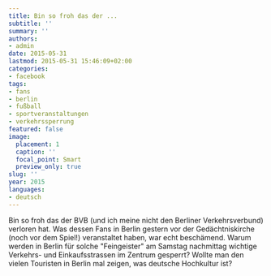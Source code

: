 ```yaml
---
title: Bin so froh das der ...
subtitle: ''
summary: ''
authors:
- admin
date: 2015-05-31
lastmod: 2015-05-31 15:46:09+02:00
categories:
- facebook
tags:
- fans
- berlin
- fußball
- sportveranstaltungen
- verkehrssperrung
featured: false
image:
  placement: 1
  caption: ''
  focal_point: Smart
  preview_only: true
slug: ''
year: 2015
languages:
- deutsch
---
```


Bin so froh das der BVB (und ich meine nicht den Berliner Verkehrsverbund) verloren hat. Was dessen Fans in Berlin gestern vor der Gedächtniskirche (noch vor dem Spiel!) veranstaltet haben, war echt beschämend. Warum werden in Berlin für solche "Feingeister" am Samstag nachmittag wichtige Verkehrs- und Einkaufsstrassen im Zentrum gesperrt? Wollte man den vielen Touristen in Berlin mal zeigen, was deutsche Hochkultur ist?